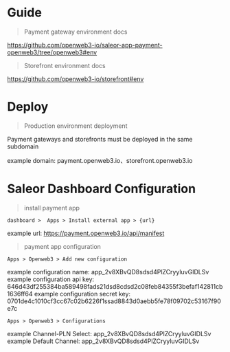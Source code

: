 # Guide

> Payment gateway environment docs

https://github.com/openweb3-io/saleor-app-payment-openweb3/tree/openweb3#env

> Storefront environment docs

https://github.com/openweb3-io/storefront#env

# Deploy

> Production environment deployment

Payment gateways and storefronts must be deployed in the same subdomain

example domain: payment.openweb3.io、storefront.openweb3.io

# Saleor Dashboard Configuration

> install payment app

`dashboard >  Apps > Install external app > {url}`

example url: https://payment.openweb3.io/api/manifest

> payment app configuration

`Apps > Openweb3 > Add new configuration`

example configuration name: app_2v8XBvQD8sdsd4PlZCryyluvGIDLSv
example configuration api key: 646d43df255384ba589498fads21dsd8cdsd2c08feb84355f3befaf142811cb1636ff64
example configuration secret key: 0701de4c1010cf3cc67c02b6226f1ssad8843d0aebb5fe78f09702c53167f90e7c

`Apps > Openweb3 > Configurations`

example Channel-PLN Select: app_2v8XBvQD8sdsd4PlZCryyluvGIDLSv
example Default Channel: app_2v8XBvQD8sdsd4PlZCryyluvGIDLSv
